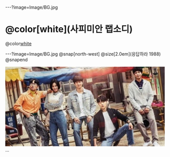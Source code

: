 ---?image=Image/BG.jpg
#  @color[white](사피미안 랩소디) 
@color[white](구미_2반_3조) 

---?image=Image/BG.jpg
@snap[north-west]
@size[2.0em](응답하라 1988)
@snapend

![1994](Image/image1.jpg)
...
